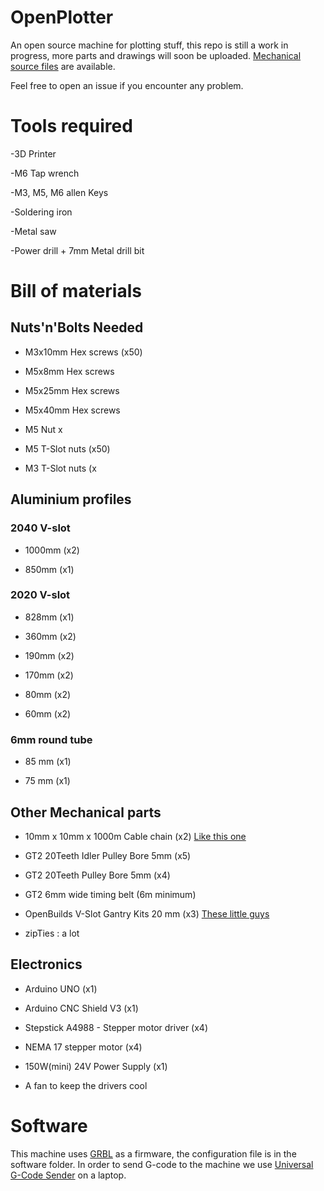 # OpenPlotter
An open source machine for plotting stuff, this repo is still a work in progress, more parts and drawings will soon be uploaded. 
[Mechanical source files](https://cad.onshape.com/documents/46722cd283d12a82f0ec8435/w/54065c5dafbb0bb403c8ca67/e/3b850448fa15e10835d7a433?renderMode=0&uiState=66955be95deb832b1e9f9248) are available. 

Feel free to open an issue if you encounter any problem. 

# Tools required

-3D Printer

-M6 Tap wrench

-M3, M5, M6 allen Keys

-Soldering iron

-Metal saw

-Power drill + 7mm Metal drill bit

# Bill of materials

## Nuts'n'Bolts Needed

- M3x10mm Hex screws (x50)

- M5x8mm Hex screws

- M5x25mm Hex screws

- M5x40mm Hex screws

- M5 Nut x

- M5 T-Slot nuts (x50)

- M3 T-Slot nuts (x

## Aluminium profiles
### 2040 V-slot

- 1000mm (x2)
  
- 850mm (x1) 

### 2020 V-slot

- 828mm (x1)

- 360mm (x2)

- 190mm (x2)

- 170mm (x2)

- 80mm (x2)

- 60mm (x2)

### 6mm round tube 

- 85 mm (x1)

- 75 mm (x1)

## Other Mechanical parts

- 10mm x 10mm x 1000m Cable chain (x2) [Like this one](https://www.amazon.fr/chudian-10mmx10mm-Transporteur-Imprimante-Machine%EF%BC%8CNoir/dp/B07Y6769LL?pd_rd_w=SgpTm&content-id=amzn1.sym.2feba941-c3ea-43f7-9bb0-8595e66c71e9&pf_rd_p=2feba941-c3ea-43f7-9bb0-8595e66c71e9&pf_rd_r=PNCYDVQPMEP8R8EMBY00&pd_rd_wg=k4awF&pd_rd_r=3dc373b0-0f3b-4564-b3dd-3d22f7814f42&pd_rd_i=B07Y6769LL&psc=1&ref_=pd_bap_d_grid_rp_0_1_ec_pd_nav_hcs_rp_2_t)
  
- GT2 20Teeth Idler Pulley Bore 5mm (x5)

- GT2 20Teeth Pulley Bore 5mm (x4)
  
- GT2 6mm wide timing belt (6m minimum)

- OpenBuilds V-Slot Gantry Kits 20 mm (x3) [These little guys](https://openbuildspartstore.com/v-slot-gantry-kit-20mm/)

- zipTies : a lot
  

## Electronics

- Arduino UNO (x1)

- Arduino CNC Shield V3 (x1)

- Stepstick A4988 - Stepper motor driver (x4)

- NEMA 17 stepper motor (x4)

- 150W(mini) 24V Power Supply (x1)

- A fan to keep the drivers cool


# Software

This machine uses [GRBL](https://github.com/gnea/grbl) as a firmware, the configuration file is in the software folder. 
In order to send G-code to the machine we use [Universal G-Code Sender](https://winder.github.io/ugs_website/) on a laptop. 
